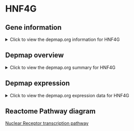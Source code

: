 <h1>HNF4G</h1>

<h2>Gene information</h2>
<details>
  <summary>Click to view the depmap.org information for HNF4G</summary>
  <iframe src="https://depmap.org/portal/gene/HNF4G?tab=about" style="border:none;width:100%;height:800px"></iframe>
</details>

<h2>Depmap overview</h2>
<details>
  <summary>Click to view the depmap.org summary for HNF4G</summary>
  <iframe src="https://depmap.org/portal/gene/HNF4G?tab=overview" style="border:none;width:100%;height:800px"></iframe>
</details>

<h2>Depmap expression</h2>
<details>
  <summary>Click to view the depmap.org expression data for HNF4G</summary>
  <iframe src="https://depmap.org/portal/gene/HNF4G?tab=characterization" style="border:none;width:100%;height:800px"></iframe>
</details>



<h2>Reactome Pathway diagram</h2>
<a href="https://reactome.org/PathwayBrowser/#/R-HSA-383280">Nuclear Receptor transcription pathway</a>



